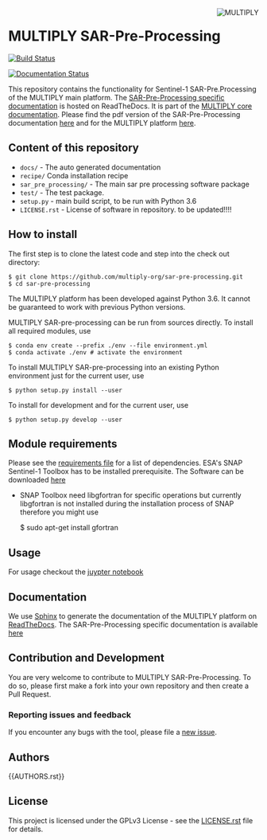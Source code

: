<img alt="MULTIPLY" align="right" src="https://raw.githubusercontent.com/multiply-org/sar-pre-processing/master/docs/images/multiply_multi_colour.png" />

# MULTIPLY SAR-Pre-Processing

[![Build Status](https://travis-ci.org/McWhity/sar-pre-processing.svg?branch=getting_to_release)](https://travis-ci.org/McWhity/sar-pre-processing)
<!-- [![Build Status](https://travis-ci.org/McWhity/sar-pre-processing.svg?branch=master)](https://travis-ci.org/McWhity/sar-pre-processing) -->
[![Documentation Status](https://readthedocs.org/projects/multiply-sar-pre-processing/badge/?version=getting_to_release)](https://multiply-sar-pre-processing.readthedocs.io/en/getting_to_release/?badge=getting_to_release)

This repository contains the functionality for Sentinel-1 SAR-Pre.Processing of the MULTIPLY main platform.
The [SAR-Pre-Processing specific documentation](https://multiply-sar-pre-processing.readthedocs.io/en/getting_to_release/) is hosted on ReadTheDocs. It is part of the [MULTIPLY core documentation](http://multiply.readthedocs.io/).
Please find the pdf version of the SAR-Pre-Processing documentation [here](https://multiply-sar-pre-processing.readthedocs.io/_/downloads/en/getting_to_release/pdf/) and for the MULTIPLY platform [here](https://readthedocs.org/projects/multiply/downloads/pdf/latest/).

## Content of this repository

* `docs/` - The auto generated documentation
* `recipe/` Conda installation recipe
* `sar_pre_processing/` - The main sar pre processing software package
* `test/` - The test package.
* `setup.py` - main build script, to be run with Python 3.6
* `LICENSE.rst` - License of software in repository.
to be updated!!!!

## How to install

The first step is to clone the latest code and step into the check out directory:

    $ git clone https://github.com/multiply-org/sar-pre-processing.git
    $ cd sar-pre-processing

The MULTIPLY platform has been developed against Python 3.6.
It cannot be guaranteed to work with previous Python versions.

MULTIPLY SAR-pre-processing can be run from sources directly.
To install all required modules, use

    $ conda env create --prefix ./env --file environment.yml
    $ conda activate ./env # activate the environment

To install MULTIPLY SAR-pre-processing into an existing Python environment just for the current user, use

    $ python setup.py install --user

To install for development and for the current user, use

    $ python setup.py develop --user

## Module requirements

Please see the [requirements file](https://github.com/multiply-org/sar-pre-processing/master/environment.yml) for a list of dependencies.
ESA's SNAP Sentinel-1 Toolbox has to be installed prerequisite. The Software can be downloaded [here](http://step.esa.int/main/download/snap-download/)
- SNAP Toolbox need libgfortran for specific operations but currently libgfortran is not installed during the installation process of SNAP therefore you might use

    $ sudo apt-get install gfortran

## Usage

For usage checkout the [juypter notebook](https://nbviewer.jupyter.org/github/multiply-org/sar-pre-processing/tree/getting_to_release/docs/notebooks/)

## Documentation

We use [Sphinx](http://www.sphinx-doc.org/en/stable/rest.html) to generate the documentation of the MULTIPLY platform on [ReadTheDocs](https://multiply.readthedocs.io/). The SAR-Pre-Processing specific documentation is available [here](https://multiply-sar-pre-processing.readthedocs.io/en/latest/)

## Contribution and Development

You are very welcome to contribute to MULTIPLY SAR-Pre-Processing. To do so, please first make a fork into your own repository and then create a Pull Request.

### Reporting issues and feedback

If you encounter any bugs with the tool, please file a [new issue](https://github.com/multiply-org/sar-pre-processing/issues/new).

## Authors

{{AUTHORS.rst}}

## License

This project is licensed under the GPLv3 License - see the [LICENSE.rst](https://github.com/multiply-org/sar-pre-processing/blob/master/LICENSE.rst) file for details.
